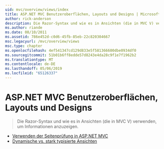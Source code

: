 ```yaml
---
uid: mvc/overview/views/index
title: ASP.NET MVC Benutzeroberflächen, Layouts und Designs | Microsoft-Dokumentation
author: rick-anderson
description: Die Razor-Syntax und wie es in Ansichten (die in MVC V) verwenden, um Informationen anzuzeigen.
ms.author: riande
ms.date: 08/10/2011
ms.assetid: 786e452d-c0d6-45fb-85eb-22c820304667
msc.legacyurl: /mvc/overview/views
msc.type: chapter
ms.openlocfilehash: 4ef541347cd129d833e5f581366600dbe0934df0
ms.sourcegitcommit: 51b01b6ff8edde57d8243e4da28c9f1e7f1962b2
ms.translationtype: MT
ms.contentlocale: de-DE
ms.lasthandoff: 05/06/2019
ms.locfileid: "65126337"
---
```

# <a name="aspnet-mvc-ui-layouts-and-themes"></a>ASP.NET MVC Benutzeroberflächen, Layouts und Designs

> Die Razor-Syntax und wie es in Ansichten (die in MVC V) verwenden, um Informationen anzuzeigen.

- [Verwenden der Seitenprüfung in ASP.NET MVC](using-page-inspector-in-aspnet-mvc.md)
- [Dynamische vs. stark typisierte Ansichten](dynamic-v-strongly-typed-views.md)
